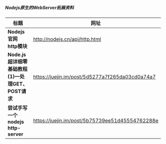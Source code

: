 ##### Nodejs原生的WebServer拓展资料

| 标题                                             | 网址                                            |
| ------------------------------------------------ | ----------------------------------------------- |
| **Nodejs官网 http模块**                          | http://nodejs.cn/api/http.html                  |
| **Node.js超详细零基础教程(1)—处理GET、POST请求** | https://juejin.im/post/5d5277a7f265da03cd0a74a7 |
| **尝试手写一个 nodejs http-server**              | https://juejin.im/post/5b75739ee51d45554762288e |